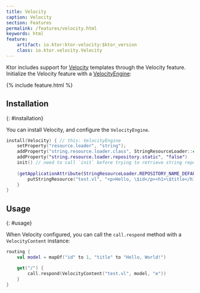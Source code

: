 ```yaml
---
title: Velocity
caption: Velocity
section: Features
permalink: /features/velocity.html
keywords: html
feature:
    artifact: io.ktor:ktor-velocity:$ktor_version
    class: io.ktor.velocity.Velocity
---
```


Ktor includes support for [Velocity](http://velocity.apache.org/) templates through the Velocity
feature.  Initialize the Velocity feature with a
[VelocityEngine](https://velocity.apache.org/engine/1.7/apidocs/org/apache/velocity/app/VelocityEngine.html):

{% include feature.html %}

## Installation
{: #installation}

You can install Velocity, and configure the `VelocityEngine`.

```kotlin
install(Velocity) { // this: VelocityEngine
    setProperty("resource.loader", "string");
    addProperty("string.resource.loader.class", StringResourceLoader::class.java.name)
    addProperty("string.resource.loader.repository.static", "false")
    init() // need to call `init` before trying to retrieve string repository
    
    (getApplicationAttribute(StringResourceLoader.REPOSITORY_NAME_DEFAULT) as StringResourceRepository).apply {
        putStringResource("test.vl", "<p>Hello, \$id</p><h1>\$title</h1>")
    }
}
```

## Usage
{: #usage}

When Velocity configured, you can call the `call.respond` method with a `VelocityContent` instance: 

```kotlin
routing {
    val model = mapOf("id" to 1, "title" to "Hello, World!")

    get("/") {
        call.respond(VelocityContent("test.vl", model, "e"))
    }
}
```
